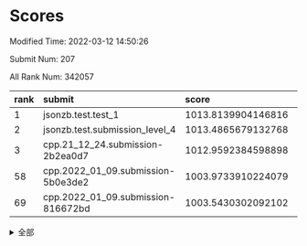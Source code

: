 # Scores

Modified Time: 2022-03-12 14:50:26

Submit Num: 207

All Rank Num: 342057

| rank |               submit               |       score        |       sigma        | pk_num |
| :--- | :--------------------------------- | :----------------- | :----------------- | :----- |
| 1    | jsonzb.test.test_1                 | 1013.8139904146816 | 0.7925669965957138 | 6612   |
| 2    | jsonzb.test.submission_level_4     | 1013.4865679132768 | 0.7935746118980427 | 6608   |
| 3    | cpp.21_12_24.submission-2b2ea0d7   | 1012.9592384598898 | 0.796455991932517  | 6617   |
| 58   | cpp.2022_01_09.submission-5b0e3de2 | 1003.9733910224079 | 0.7094460536087124 | 6611   |
| 69   | cpp.2022_01_09.submission-816672bd | 1003.5430302092102 | 0.7159947540602415 | 6606   |


<details>
<summary>全部</summary>

| rank |                 submit                 |       score        |       sigma        | pk_num |
| :--- | :------------------------------------- | :----------------- | :----------------- | :----- |
| 1    | jsonzb.test.test_1                     | 1013.8139904146816 | 0.7925669965957138 | 6612   |
| 2    | jsonzb.test.submission_level_4         | 1013.4865679132768 | 0.7935746118980427 | 6608   |
| 3    | cpp.21_12_24.submission-2b2ea0d7       | 1012.9592384598898 | 0.796455991932517  | 6617   |
| 4    | gobigger.level_3.submission_level_3_5  | 1012.555121309683  | 0.7900377563264176 | 6609   |
| 5    | gobigger.level_3.submission_level_3_36 | 1011.9890345266008 | 0.7707024125845146 | 6607   |
| 6    | gobigger.level_3.submission_level_3_7  | 1011.2698491846174 | 0.7833221058031749 | 6609   |
| 7    | gobigger.level_3.submission_level_3_18 | 1011.2169200806876 | 0.7568541104816636 | 6606   |
| 8    | gobigger.level_3.submission_level_3_2  | 1011.132102318887  | 0.7536375512769595 | 6608   |
| 9    | gobigger.level_3.submission_level_3_32 | 1011.0934850475899 | 0.7666752710385942 | 6610   |
| 10   | gobigger.level_3.submission_level_3_19 | 1010.8354149647339 | 0.771426693194076  | 6610   |
| 11   | gobigger.level_3.submission_level_3_9  | 1010.772747201518  | 0.7439508987874869 | 6609   |
| 12   | gobigger.level_3.submission_level_3_46 | 1010.7049040687397 | 0.760116440771632  | 6604   |
| 13   | gobigger.level_3.submission_level_3_27 | 1010.6942190133817 | 0.7764175964677763 | 6606   |
| 14   | gobigger.level_3.submission_level_3_24 | 1010.6744114609543 | 0.7697482375047301 | 6612   |
| 15   | gobigger.level_3.submission_level_3_14 | 1010.6698256813263 | 0.760090106048298  | 6613   |
| 16   | gobigger.level_3.submission_level_3_42 | 1010.6182463205387 | 0.7814760336133124 | 6606   |
| 17   | gobigger.level_3.submission_level_3_10 | 1010.5840946679766 | 0.7496317802376227 | 6608   |
| 18   | gobigger.level_3.submission_level_3_3  | 1010.5427713947604 | 0.7662038979202151 | 6613   |
| 19   | gobigger.level_3.submission_level_3_34 | 1010.5120262907274 | 0.7589749329217421 | 6605   |
| 20   | gobigger.level_3.submission_level_3_48 | 1010.4337525443959 | 0.769415310877746  | 6609   |
| 21   | gobigger.level_3.submission_level_3_41 | 1010.3486483233789 | 0.7730887000000759 | 6611   |
| 22   | gobigger.level_3.submission_level_3_6  | 1010.3433339569146 | 0.7568741641680431 | 6615   |
| 23   | gobigger.level_3.submission_level_3_21 | 1010.2776618191045 | 0.7889927419530696 | 6613   |
| 24   | gobigger.level_3.submission_level_3_16 | 1010.2452667551823 | 0.7527533776832422 | 6611   |
| 25   | gobigger.level_3.submission_level_3_23 | 1010.1757466323917 | 0.7558460604362807 | 6610   |
| 26   | gobigger.level_3.submission_level_3_15 | 1010.1446031057648 | 0.7544968441774932 | 6609   |
| 27   | gobigger.level_3.submission_level_3_45 | 1010.103787969762  | 0.7744262584261974 | 6612   |
| 28   | gobigger.level_3.submission_level_3_39 | 1010.0408023681448 | 0.7723969750034366 | 6610   |
| 29   | gobigger.level_3.submission_level_3_31 | 1010.0018728796356 | 0.7605397810258667 | 6607   |
| 30   | gobigger.level_3.submission_level_3_37 | 1009.86922947139   | 0.7805500437643603 | 6611   |
| 31   | gobigger.level_3.submission_level_3_0  | 1009.842379705108  | 0.7501633934742634 | 6608   |
| 32   | gobigger.level_3.submission_level_3_35 | 1009.7999078656055 | 0.7406787405587019 | 6609   |
| 33   | gobigger.level_3.submission_level_3_47 | 1009.7920567927695 | 0.7383026972348447 | 6612   |
| 34   | gobigger.level_3.submission_level_3_30 | 1009.7409778444116 | 0.753571494655849  | 6615   |
| 35   | gobigger.level_3.submission_level_3_25 | 1009.6361817472033 | 0.7498969495127985 | 6609   |
| 36   | gobigger.level_3.submission_level_3_20 | 1009.5948958070186 | 0.7631661204336411 | 6612   |
| 37   | gobigger.level_3.submission_level_3_13 | 1009.5891675033445 | 0.7457336855444808 | 6609   |
| 38   | gobigger.level_3.submission_level_3_49 | 1009.5283851034895 | 0.7607027090660996 | 6614   |
| 39   | gobigger.level_3.submission_level_3_11 | 1009.52415574186   | 0.7526406631114323 | 6609   |
| 40   | gobigger.level_3.submission_level_3_22 | 1009.4931826360156 | 0.7430602035821553 | 6609   |
| 41   | gobigger.level_3.submission_level_3_29 | 1009.4927271664355 | 0.7724345673050521 | 6612   |
| 42   | gobigger.level_3.submission_level_3_1  | 1009.4702584143924 | 0.7427746577827203 | 6609   |
| 43   | gobigger.level_3.submission_level_3_38 | 1009.3925272095604 | 0.7313995737720599 | 6608   |
| 44   | gobigger.level_3.submission_level_3_43 | 1009.2668291038715 | 0.7628690914068093 | 6612   |
| 45   | gobigger.level_3.submission_level_3_26 | 1009.2471210087064 | 0.7439124652150655 | 6608   |
| 46   | gobigger.level_3.submission_level_3_4  | 1009.2113764807099 | 0.7605692614096249 | 6609   |
| 47   | gobigger.level_3.submission_level_3_8  | 1009.2068257404107 | 0.7528608149069371 | 6607   |
| 48   | gobigger.level_3.submission_level_3_12 | 1009.0445847074166 | 0.7520198433108337 | 6609   |
| 49   | gobigger.level_3.submission_level_3_17 | 1008.9328515079874 | 0.7467715470351579 | 6610   |
| 50   | gobigger.level_3.submission_level_3_44 | 1008.8091624625158 | 0.7593114367296844 | 6614   |
| 51   | gobigger.level_3.submission_level_3_40 | 1008.6647017673445 | 0.7669470408766738 | 6616   |
| 52   | gobigger.level_3.submission_level_3_28 | 1008.66008383191   | 0.7404434215086448 | 6613   |
| 53   | gobigger.level_3.submission_level_3_33 | 1008.1861521133156 | 0.7556317162914548 | 6610   |
| 54   | gobigger.level_1.submission_level_1_29 | 1004.9583621459575 | 0.727648526324837  | 6604   |
| 55   | gobigger.level_1.submission_level_1_3  | 1004.4118748894133 | 0.7199286202811479 | 6610   |
| 56   | gobigger.level_1.submission_level_1_37 | 1004.0541694261024 | 0.7118973521069166 | 6609   |
| 57   | gobigger.level_1.submission_level_1_31 | 1004.0376812174811 | 0.7114863968882537 | 6607   |
| 58   | cpp.2022_01_09.submission-5b0e3de2     | 1003.9733910224079 | 0.7094460536087124 | 6611   |
| 59   | gobigger.level_1.submission_level_1_2  | 1003.8122471500515 | 0.7082200986306469 | 6611   |
| 60   | gobigger.level_1.submission_level_1_13 | 1003.7850267378162 | 0.7169277765794481 | 6612   |
| 61   | gobigger.level_1.submission_level_1_19 | 1003.7743799739688 | 0.7244959802048292 | 6613   |
| 62   | gobigger.level_1.submission_level_1_1  | 1003.7298248125553 | 0.7192031642994159 | 6610   |
| 63   | gobigger.level_1.submission_level_1_35 | 1003.7251975251597 | 0.7067306642324959 | 6612   |
| 64   | gobigger.level_1.submission_level_1_34 | 1003.6713562567297 | 0.709807590072281  | 6609   |
| 65   | gobigger.level_1.submission_level_1_24 | 1003.6349275663871 | 0.720586457289141  | 6610   |
| 66   | gobigger.level_1.submission_level_1_45 | 1003.6338861661786 | 0.703084303078274  | 6609   |
| 67   | gobigger.level_1.submission_level_1_11 | 1003.5870163218392 | 0.7230037899997925 | 6608   |
| 68   | gobigger.level_1.submission_level_1_47 | 1003.5823973049437 | 0.7118421770420755 | 6605   |
| 69   | cpp.2022_01_09.submission-816672bd     | 1003.5430302092102 | 0.7159947540602415 | 6606   |
| 70   | gobigger.level_1.submission_level_1_21 | 1003.5178658658465 | 0.7098762286397683 | 6609   |
| 71   | gobigger.level_1.submission_level_1_0  | 1003.5120561057176 | 0.7182557518831787 | 6614   |
| 72   | gobigger.level_1.submission_level_1_23 | 1003.4260979264245 | 0.7146934054776622 | 6609   |
| 73   | gobigger.level_1.submission_level_1_46 | 1003.3976429822645 | 0.7251910780893507 | 6607   |
| 74   | gobigger.level_1.submission_level_1_40 | 1003.3784703563654 | 0.7205634567952202 | 6610   |
| 75   | gobigger.level_1.submission_level_1_27 | 1003.3679357181483 | 0.7179873302432009 | 6610   |
| 76   | gobigger.level_1.submission_level_1_16 | 1003.3576054593293 | 0.7155572177884265 | 6610   |
| 77   | gobigger.level_1.submission_level_1_5  | 1003.3099928356775 | 0.7211940725820142 | 6609   |
| 78   | gobigger.level_1.submission_level_1_33 | 1003.308536023418  | 0.7194066567827814 | 6612   |
| 79   | gobigger.level_1.submission_level_1_14 | 1003.2747003052674 | 0.7132172285292483 | 6609   |
| 80   | gobigger.level_1.submission_level_1_17 | 1003.2667843495925 | 0.7190013244225684 | 6608   |
| 81   | gobigger.level_1.submission_level_1_28 | 1003.2067966956208 | 0.7250074853141064 | 6604   |
| 82   | gobigger.level_1.submission_level_1_43 | 1003.1722116272115 | 0.7345284510417168 | 6610   |
| 83   | gobigger.level_1.submission_level_1_49 | 1003.1696643816636 | 0.7295108764291539 | 6608   |
| 84   | gobigger.level_1.submission_level_1_44 | 1003.115074329813  | 0.7077022724040034 | 6611   |
| 85   | gobigger.level_1.submission_level_1_39 | 1003.1036508712326 | 0.7167941356223222 | 6611   |
| 86   | gobigger.level_1.submission_level_1_48 | 1003.0013587088522 | 0.7187549104186731 | 6612   |
| 87   | gobigger.level_1.submission_level_1_41 | 1002.9539619338253 | 0.7111052613114156 | 6613   |
| 88   | gobigger.level_1.submission_level_1_25 | 1002.9513556323118 | 0.7096727202341908 | 6615   |
| 89   | gobigger.level_1.submission_level_1_7  | 1002.9413066651603 | 0.7026455266957455 | 6613   |
| 90   | gobigger.level_1.submission_level_1_32 | 1002.9064028275193 | 0.7173810958468682 | 6612   |
| 91   | gobigger.level_1.submission_level_1_42 | 1002.83815177292   | 0.7155928413690107 | 6606   |
| 92   | gobigger.level_1.submission_level_1_9  | 1002.8075103488673 | 0.7073387235918126 | 6607   |
| 93   | gobigger.level_1.submission_level_1_36 | 1002.7195393843934 | 0.7087282141248564 | 6612   |
| 94   | gobigger.level_1.submission_level_1_22 | 1002.70082647244   | 0.7090200100053123 | 6612   |
| 95   | gobigger.level_1.submission_level_1_30 | 1002.6298624283456 | 0.7237254622096395 | 6613   |
| 96   | gobigger.level_1.submission_level_1_26 | 1002.5987603246182 | 0.7077611552075129 | 6612   |
| 97   | gobigger.level_1.submission_level_1_4  | 1002.5096679737039 | 0.7070710797559434 | 6612   |
| 98   | gobigger.level_1.submission_level_1_12 | 1002.464438781227  | 0.7150745159929313 | 6610   |
| 99   | gobigger.level_1.submission_level_1_6  | 1002.4138176457849 | 0.7219520218566212 | 6610   |
| 100  | gobigger.level_1.submission_level_1_15 | 1002.3415936239677 | 0.7077313785024195 | 6607   |
| 101  | gobigger.level_1.submission_level_1_10 | 1002.323814426118  | 0.7097770380204721 | 6612   |
| 102  | gobigger.level_1.submission_level_1_20 | 1002.2909038849363 | 0.7169856938471254 | 6606   |
| 103  | gobigger.level_1.submission_level_1_8  | 1002.2454791599085 | 0.7134037200381789 | 6613   |
| 104  | gobigger.level_1.submission_level_1_38 | 1002.1367679540182 | 0.7183505991701297 | 6603   |
| 105  | gobigger.level_1.submission_level_1_18 | 1002.0308575101095 | 0.7146351055380471 | 6610   |
| 106  | gobigger.random.submission_random_17   | 997.4787515013352  | 0.7067711172830742 | 6607   |
| 107  | gobigger.random.submission_random_35   | 997.4311089197815  | 0.7071240795571138 | 6611   |
| 108  | gobigger.random.submission_random_39   | 997.3381656325248  | 0.7265791843640161 | 6611   |
| 109  | gobigger.random.submission_random_40   | 997.3102872290535  | 0.7044246499373749 | 6609   |
| 110  | gobigger.random.submission_random_41   | 997.1760610468486  | 0.7074090296463755 | 6613   |
| 111  | gobigger.random.submission_random_16   | 997.1338946963698  | 0.7149510731083784 | 6612   |
| 112  | gobigger.random.submission_random_43   | 997.1196026935244  | 0.7118210324289436 | 6612   |
| 113  | gobigger.random.submission_random_42   | 997.0923467906454  | 0.717090023509283  | 6611   |
| 114  | gobigger.random.submission_random_11   | 997.0764165338921  | 0.7031484865343204 | 6608   |
| 115  | gobigger.random.submission_random_34   | 996.9871121250444  | 0.7116748262098812 | 6612   |
| 116  | gobigger.random.submission_random_27   | 996.812492217977   | 0.6998958786230229 | 6606   |
| 117  | gobigger.random.submission_random_9    | 996.6375711610191  | 0.6989941332549093 | 6607   |
| 118  | gobigger.random.submission_random_38   | 996.5789460378536  | 0.7069386262698819 | 6609   |
| 119  | gobigger.random.submission_random_21   | 996.5549008942698  | 0.72256716049189   | 6608   |
| 120  | gobigger.random.submission_random_15   | 996.4435150022648  | 0.7090708943350771 | 6608   |
| 121  | gobigger.random.submission_random_32   | 996.3627164339634  | 0.7099372592039324 | 6607   |
| 122  | gobigger.random.submission_random_31   | 996.3498191585295  | 0.7097877968473005 | 6604   |
| 123  | gobigger.random.submission_random_37   | 996.3397186592523  | 0.7013873373576142 | 6605   |
| 124  | gobigger.random.submission_random_7    | 996.275688747361   | 0.7121310029843833 | 6610   |
| 125  | gobigger.random.submission_random_29   | 996.2523465460063  | 0.697102538443154  | 6606   |
| 126  | gobigger.random.submission_random_45   | 996.174161544373   | 0.7209575924015099 | 6609   |
| 127  | gobigger.random.submission_random_4    | 996.0941376322874  | 0.7046173387415922 | 6606   |
| 128  | gobigger.random.submission_random_6    | 996.068272163316   | 0.7067545073078689 | 6609   |
| 129  | gobigger.random.submission_random_18   | 996.0226913307202  | 0.7187724622626654 | 6611   |
| 130  | gobigger.random.submission_random_48   | 996.0071392960101  | 0.7118517993983017 | 6609   |
| 131  | gobigger.random.submission_random_3    | 995.9515900013001  | 0.7056815917068748 | 6611   |
| 132  | gobigger.random.submission_random_36   | 995.934848233046   | 0.7017907022145038 | 6608   |
| 133  | gobigger.random.submission_random_28   | 995.9287906685358  | 0.7158002820567492 | 6611   |
| 134  | gobigger.random.submission_random_25   | 995.880790213626   | 0.7169450219265573 | 6607   |
| 135  | gobigger.random.submission_random_10   | 995.8593389160152  | 0.7059368412630627 | 6609   |
| 136  | gobigger.random.submission_random_26   | 995.7878737852553  | 0.7145137842361866 | 6613   |
| 137  | gobigger.random.submission_random_44   | 995.7604619620104  | 0.7110419952176318 | 6608   |
| 138  | gobigger.random.submission_random_49   | 995.7434560148446  | 0.7221879794261489 | 6616   |
| 139  | gobigger.random.submission_random_13   | 995.7380817140086  | 0.7057089615554332 | 6604   |
| 140  | gobigger.random.submission_random_2    | 995.693854541347   | 0.7220716489122079 | 6607   |
| 141  | gobigger.random.submission_random_30   | 995.6926446258261  | 0.6943571942225236 | 6612   |
| 142  | gobigger.random.submission_random_14   | 995.5525782432326  | 0.7106452924186522 | 6612   |
| 143  | gobigger.random.submission_random_20   | 995.5373385095965  | 0.7214069367087049 | 6610   |
| 144  | gobigger.random.submission_random_8    | 995.4868807324318  | 0.7164396105827191 | 6611   |
| 145  | gobigger.random.submission_random_19   | 995.472383677268   | 0.7020657020810355 | 6610   |
| 146  | gobigger.random.submission_random_33   | 995.4106099390239  | 0.7102858721496291 | 6609   |
| 147  | gobigger.random.submission_random_24   | 995.41032399935    | 0.7143518712228044 | 6607   |
| 148  | gobigger.random.submission_random_0    | 995.346864638612   | 0.7231330378540854 | 6610   |
| 149  | gobigger.random.submission_random_47   | 995.1881960558169  | 0.7234804782167213 | 6607   |
| 150  | gobigger.random.submission_random_5    | 995.1363941368504  | 0.7152272807225674 | 6610   |
| 151  | gobigger.random.submission_random_12   | 995.0146095325993  | 0.7273225820797431 | 6610   |
| 152  | gobigger.random.submission_random_23   | 994.99853445685    | 0.7115666069519261 | 6606   |
| 153  | gobigger.random.submission_random_46   | 994.936125039145   | 0.7144086841905858 | 6608   |
| 154  | gobigger.random.submission_random_1    | 994.7797722514453  | 0.7069315618901597 | 6619   |
| 155  | gobigger.random.submission_random_22   | 994.2186556376773  | 0.6976646937985564 | 6604   |
| 156  | gobigger.level_2.submission_level_2_17 | 994.012250912062   | 0.7341021064312827 | 6610   |
| 157  | gobigger.level_2.submission_level_2_25 | 993.5982041009754  | 0.7421753684701589 | 6609   |
| 158  | gobigger.level_2.submission_level_2_14 | 993.488531607368   | 0.7687104078427274 | 6611   |
| 159  | gobigger.level_2.submission_level_2_9  | 993.4583988023518  | 0.7535753120851895 | 6614   |
| 160  | gobigger.level_2.submission_level_2_43 | 993.4476253932908  | 0.7298536310972372 | 6605   |
| 161  | gobigger.level_2.submission_level_2_45 | 993.2332559366625  | 0.7394986034421565 | 6608   |
| 162  | gobigger.level_2.submission_level_2_3  | 993.099881180641   | 0.7265912154910774 | 6607   |
| 163  | gobigger.level_2.submission_level_2_49 | 993.0605502771589  | 0.7459652740604332 | 6608   |
| 164  | gobigger.level_2.submission_level_2_38 | 993.0248641575675  | 0.7176022198571657 | 6609   |
| 165  | gobigger.level_2.submission_level_2_33 | 992.9937003788174  | 0.7369001025381393 | 6614   |
| 166  | gobigger.level_2.submission_level_2_21 | 992.950547098343   | 0.71719083979115   | 6611   |
| 167  | gobigger.level_2.submission_level_2_19 | 992.8412279826381  | 0.7483723949886664 | 6615   |
| 168  | gobigger.level_2.submission_level_2_24 | 992.7801008410577  | 0.7477795614784272 | 6610   |
| 169  | gobigger.level_2.submission_level_2_47 | 992.7065806529808  | 0.7552998656818076 | 6613   |
| 170  | gobigger.level_2.submission_level_2_5  | 992.6641244911577  | 0.7486851990219067 | 6616   |
| 171  | gobigger.level_2.submission_level_2_2  | 992.6298485872173  | 0.7457002596693448 | 6609   |
| 172  | gobigger.level_2.submission_level_2_12 | 992.5456172105273  | 0.7366291148852128 | 6611   |
| 173  | gobigger.level_2.submission_level_2_10 | 992.4603725090109  | 0.7419815205291819 | 6605   |
| 174  | gobigger.level_2.submission_level_2_8  | 992.3171703658768  | 0.7589118768666289 | 6608   |
| 175  | gobigger.level_2.submission_level_2_15 | 992.291089955894   | 0.7441652367425151 | 6611   |
| 176  | gobigger.level_2.submission_level_2_0  | 992.2825646231357  | 0.7389620344249838 | 6611   |
| 177  | gobigger.level_2.submission_level_2_6  | 992.2683849690795  | 0.7490718950001318 | 6611   |
| 178  | gobigger.level_2.submission_level_2_34 | 992.2401685130027  | 0.7439668414020236 | 6608   |
| 179  | gobigger.level_2.submission_level_2_26 | 992.2395786212975  | 0.7396465491063963 | 6612   |
| 180  | gobigger.level_2.submission_level_2_23 | 992.2081938575792  | 0.7557026232211337 | 6612   |
| 181  | gobigger.level_2.submission_level_2_4  | 992.1585811146801  | 0.7427611010705867 | 6613   |
| 182  | gobigger.level_2.submission_level_2_16 | 992.1336971882795  | 0.7408717994495321 | 6605   |
| 183  | gobigger.level_2.submission_level_2_35 | 992.109860659716   | 0.7327662377422385 | 6609   |
| 184  | gobigger.level_2.submission_level_2_18 | 992.0778836159544  | 0.7472773363857466 | 6612   |
| 185  | gobigger.level_2.submission_level_2_48 | 992.0323480393795  | 0.7624181068153756 | 6616   |
| 186  | gobigger.level_2.submission_level_2_27 | 991.9815600847398  | 0.7299098264704061 | 6610   |
| 187  | gobigger.level_2.submission_level_2_42 | 991.915251030191   | 0.7509413305116405 | 6603   |
| 188  | gobigger.level_2.submission_level_2_41 | 991.8735861521053  | 0.7563015897973252 | 6608   |
| 189  | gobigger.level_2.submission_level_2_11 | 991.8391105837069  | 0.7404639784507664 | 6611   |
| 190  | gobigger.level_2.submission_level_2_32 | 991.6514799589869  | 0.7503340820517842 | 6605   |
| 191  | gobigger.level_2.submission_level_2_44 | 991.4866833593723  | 0.7704438258073383 | 6610   |
| 192  | gobigger.level_2.submission_level_2_30 | 991.3084457134373  | 0.7350993540491599 | 6610   |
| 193  | gobigger.level_2.submission_level_2_39 | 991.2440510715421  | 0.7600289980841616 | 6618   |
| 194  | gobigger.level_2.submission_level_2_31 | 991.1408604993752  | 0.7676386746211324 | 6612   |
| 195  | gobigger.level_2.submission_level_2_20 | 991.0966206019677  | 0.746803478804719  | 6606   |
| 196  | gobigger.level_2.submission_level_2_28 | 991.0769487079853  | 0.7561729575844038 | 6612   |
| 197  | gobigger.level_2.submission_level_2_37 | 991.0569850948989  | 0.7739751179216345 | 6614   |
| 198  | gobigger.level_2.submission_level_2_40 | 991.020878216196   | 0.7512788369211912 | 6610   |
| 199  | gobigger.level_2.submission_level_2_7  | 990.9674866111457  | 0.7461584386821775 | 6610   |
| 200  | gobigger.level_2.submission_level_2_1  | 990.9567571811027  | 0.7543936170145532 | 6608   |
| 201  | gobigger.level_2.submission_level_2_22 | 990.8538925900423  | 0.7703140415771782 | 6611   |
| 202  | gobigger.level_2.submission_level_2_29 | 990.699167924259   | 0.7385202297858964 | 6606   |
| 203  | gobigger.level_2.submission_level_2_36 | 990.5354866745195  | 0.7542568525218195 | 6606   |
| 204  | gobigger.level_2.submission_level_2_13 | 990.4735012118966  | 0.7681533526979655 | 6610   |
| 205  | gobigger.level_2.submission_level_2_46 | 989.8847856884645  | 0.7832930503995555 | 6608   |
| 206  | gobigger.none.submission_none_1        | 977.8842378656636  | 1.2755184521863752 | 6614   |
| 207  | gobigger.none.submission_none_0        | 977.0735237550342  | 1.3801723295119315 | 6617   |

</details>